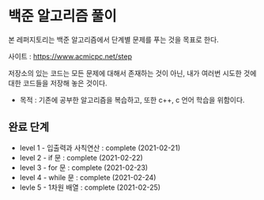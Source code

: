 # 백준 알고리즘 풀이

본 레퍼지토리는 백준 알고리즘에서 단계별 문제를 푸는 것을 목표로 한다. 

사이트 : https://www.acmicpc.net/step

저장소의 있는 코드는 모든 문제에 대해서 존재하는 것이 아닌, 내가 여러번 시도한 것에 대한 코드들을 저장해 놓은 것이다. 

* 목적 : 기존에 공부한 알고리즘을 복습하고, 또한 c++, c 언어 학습을 위함이다. 

## 완료 단계
 - level 1 - 입출력과 사칙연산 : complete (2021-02-21)
 - level 2 - if 문 : complete (2021-02-22)
 - level 3 - for 문 : complete (2021-02-23)
 - level 4 - while 문 : complete (2021-02-24)
 - levle 5 - 1차원 배열 : complete (2021-02-25)